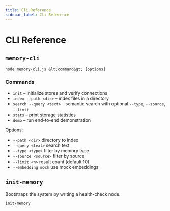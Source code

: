 ```yaml
---
title: Cli Reference
sidebar_label: Cli Reference
---
```


# CLI Reference

## `memory-cli`
```
node memory-cli.js &lt;command&gt; [options]
```
### Commands
- `init` – initialize stores and verify connections
- `index --path <dir>` – index files in a directory
- `search --query <text>` – semantic search with optional `--type`, `--source`, `--limit`
- `stats` – print storage statistics
- `demo` – run end-to-end demonstration

Options:
- `--path <dir>` directory to index
- `--query <text>` search text
- `--type <type>` filter by memory type
- `--source <source>` filter by source
- `--limit <n>` result count (default 10)
- `--embedding mock` use mock embeddings

## `init-memory`
Bootstraps the system by writing a health-check node.
```
init-memory
```
